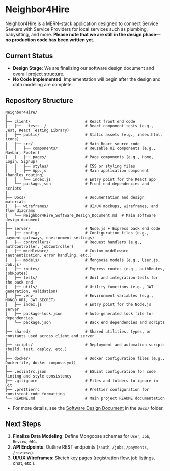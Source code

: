 # Neighbor4Hire

Neighbor4Hire is a MERN-stack application designed to connect Service Seekers with Service Providers for local services such as plumbing, babysitting, and more. **Please note that we are still in the design phase—no production code has been written yet.**

## Current Status

- **Design Stage**: We are finalizing our software design document and overall project structure.  
- **No Code Implemented**: Implementation will begin after the design and data modeling are complete.

## Repository Structure

```
Neighbor4Hire/
│
├── client/                        # React front end code
│   ├── __tests__/                 # React component tests (e.g., Jest, React Testing Library)
│   ├── public/                    # Static assets (e.g., index.html, icons)
│   ├── src/                       # Main React source code
│   │   ├── components/            # Reusable UI components (e.g., Navbar, Footer)
│   │   ├── pages/                 # Page components (e.g., Home, Login, Signup)
│   │   ├── styles/                # CSS or styling files
│   │   ├── App.js                 # Main application component (handles routing)
│   │   └── index.js               # Entry point for the React app
│   └── package.json               # Front end dependencies and scripts
│
├── Docs/                          # Documentation and design materials
│   ├── wireframes/                # UI/UX mockups, wireframes, and flow diagrams
│   └── Neighbor4Hire_Software_Design_Document.md  # Main software design document
│
├── server/                        # Node.js + Express back end code
│   ├── config/                    # Configuration files (e.g., payment gateways, environment settings)
│   ├── controllers/               # Request handlers (e.g., authController, jobController)
│   ├── middleware/                # Custom middleware (authentication, error handling, etc.)
│   ├── models/                    # Mongoose models (e.g., User.js, Job.js)
│   ├── routes/                    # Express routes (e.g., authRoutes, jobRoutes)
│   ├── tests/                     # Unit and integration tests for the back end
│   ├── utils/                     # Utility functions (e.g., JWT generation, validation)
│   ├── .env                       # Environment variables (e.g., MONGO_URI, JWT_SECRET)
│   ├── index.js                   # Entry point for the Node.js server
│   ├── package-lock.json          # Auto-generated lock file for dependencies
│   └── package.json               # Back end dependencies and scripts
│
├── shared/                        # Shared utilities, types, or constants used across client and server
│
├── scripts/                       # Deployment and automation scripts (build, test, deploy, etc.)
│
├── docker/                        # Docker configuration files (e.g., Dockerfile, docker-compose.yml)
│
├── .eslintrc.json                 # ESLint configuration for code linting and style consistency
├── .gitignore                     # Files and folders to ignore in Git
├── .prettierrc                    # Prettier configuration for consistent code formatting
└── README.md                      # Main project README documentation

```


- For more details, see the [Software Design Document](./Docs/Neighbor4Hire_Software_Design_Document.md) in the `Docs/` folder.

## Next Steps

1. **Finalize Data Modeling**: Define Mongoose schemas for `User`, `Job`, `Review`, etc.
2. **API Endpoints**: Outline REST endpoints (`/auth`, `/jobs`, `/payments`, `/reviews`).
3. **UI/UX Wireframes**: Sketch key pages (registration flow, job listings, chat, etc.).

